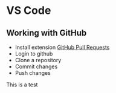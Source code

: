# VS Code

## Working with GitHub
* Install extension [GitHub Pull Requests]([url](https://marketplace.visualstudio.com/items?itemName=GitHub.vscode-pull-request-github))
* Login to github
* Clone a repository
* Commit changes
* Push changes

This is a test